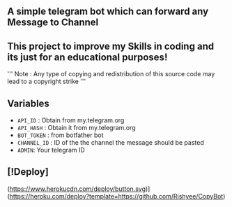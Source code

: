 ## A simple telegram bot which can forward any <b>Message</b> to Channel

## This project to improve my Skills in coding and its just for an educational purposes!

'''
Note : Any type of copying and redistribution of this source code may lead to a copyright strike
'''

## Variables

* `API_ID` : Obtain from my.telegram.org
* `API_HASH` : Obtain it from my.telegram.org
* `BOT_TOKEN` : from botfather bot
* `CHANNEL_ID` : ID of the the channel the message should be pasted
* `ADMIN`: Your telegram ID

## [!Deploy]

(https://www.herokucdn.com/deploy/button.svg)](https://heroku.com/deploy?template=https://github.com/Rishyee/CopyBot)
